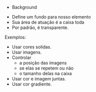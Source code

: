 * Background

- Define um fundo para nosso elemento
- Sua área de atuação é a caixa toda
- Por padrão, é transparente.

Exemplos: 

- Usar cores solidas.
- Usar imagens.
- Controlar
    - a posição das imagens
    - se elas se repetem ou não
    - o tamanho delas na caixa
- Usar cor e imagem juntas.
- Usar cor gradiente.
